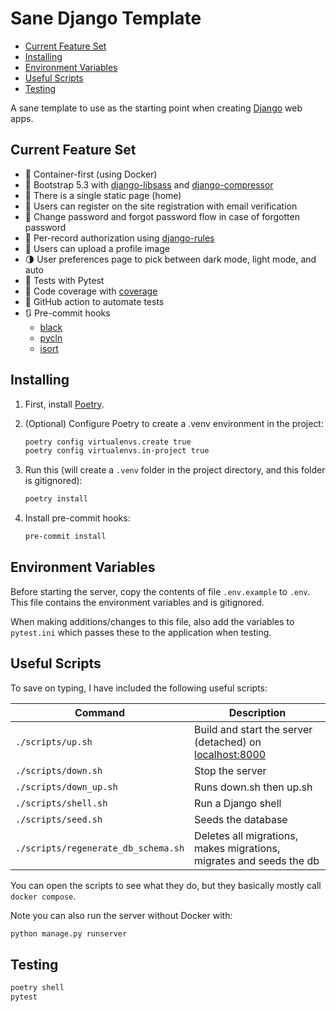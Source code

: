 # Sane Django Template <!-- omit in toc -->

- [Current Feature Set](#current-feature-set)
- [Installing](#installing)
- [Environment Variables](#environment-variables)
- [Useful Scripts](#useful-scripts)
- [Testing](#testing)

A sane template to use as the starting point when creating [Django](https://www.djangoproject.com/) web apps.

## Current Feature Set

- 🐳 Container-first (using Docker)
- 🎨 Bootstrap 5.3 with [django-libsass](https://github.com/torchbox/django-libsass) and [django-compressor](https://github.com/django-compressor/django-compressor)
- 🏡 There is a single static page (home)
- 📧 Users can register on the site registration with email verification
- 🔐 Change password and forgot password flow in case of forgotten password
- 🔑 Per-record authorization using [django-rules](https://github.com/dfunckt/django-rules)
- 📸 Users can upload a profile image
- 🌗 User preferences page to pick between dark mode, light mode, and auto
- 🧪 Tests with Pytest
- 🧪 Code coverage with [coverage](https://github.com/nedbat/coveragepy)
- 🐙 GitHub action to automate tests
- 🔃 Pre-commit hooks
  - [black](https://github.com/psf/black)
  - [pycln](https://hadialqattan.github.io/pycln/)
  - [isort](https://pycqa.github.io/isort/)

## Installing

1. First, install [Poetry](https://python-poetry.org/docs/#installation).
2. (Optional) Configure Poetry to create a .venv environment in the project:

    ```zsh
    poetry config virtualenvs.create true
    poetry config virtualenvs.in-project true
    ```

3. Run this (will create a `.venv` folder in the project directory, and this folder is gitignored):

    ```zsh
    poetry install
    ```

4. Install pre-commit hooks:

    ```zsh
    pre-commit install
    ```

## Environment Variables

Before starting the server, copy the contents of file `.env.example` to `.env`.
This file contains the environment variables and is gitignored.

When making additions/changes to this file, also add the variables to `pytest.ini` which passes these to the application when testing.

## Useful Scripts

To save on typing, I have included the following useful scripts:

| Command                             | Description                                                         |
| ----------------------------------- | ------------------------------------------------------------------- |
| `./scripts/up.sh`                   | Build and start the server (detached) on <localhost:8000>           |
| `./scripts/down.sh`                 | Stop the server                                                     |
| `./scripts/down_up.sh`              | Runs down.sh then up.sh                                             |
| `./scripts/shell.sh`                | Run a Django shell                                                  |
| `./scripts/seed.sh`                 | Seeds the database                                                  |
| `./scripts/regenerate_db_schema.sh` | Deletes all migrations, makes migrations, migrates and seeds the db |

You can open the scripts to see what they do, but they basically mostly call `docker compose`.

Note you can also run the server without Docker with:

```zsh
python manage.py runserver
```

## Testing

```zsh
poetry shell
pytest
```
